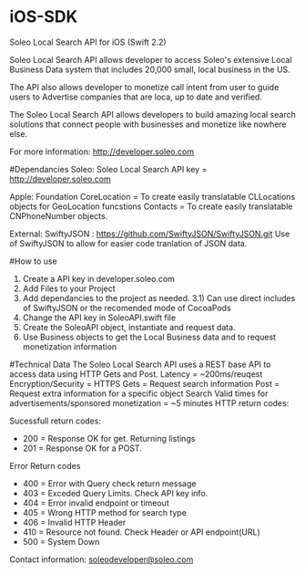 # iOS-SDK
Soleo Local Search API for iOS (Swift 2.2)

Soleo Local Search API allows developer to access Soleo's extensive Local Business Data system that includes 20,000 small, local business in the US.

The API also allows developer to monetize call intent from user to guide users to Advertise companies that are loca, up to date and verified.

The Soleo Local Search API allows developers to build amazing local search solutions that connect people with businesses and monetize like nowhere else.

For more information:
http://developer.soleo.com

#Dependancies
Soleo:
  Soleo Local Search API key = http://developer.soleo.com
  
Apple:
  Foundation
  CoreLocation = To create easily translatable CLLocations objects for GeoLocation funcstions
  Contacts = To create easily translatable CNPhoneNumber objects.
  
External:
SwiftyJSON : https://github.com/SwiftyJSON/SwiftyJSON.git
Use of SwiftyJSON to allow for easier code tranlation of JSON data.

#How to use

1) Create a API key in developer.soleo.com
2) Add Files to your Project
3) Add dependancies to the project as needed.
  3.1) Can use direct includes of SwiftyJSON or the recomended mode of CocoaPods
4) Change the API key in SoleoAPI.swift file
5) Create the SoleoAPI object, instantiate and request data.
6) Use Business objects to get the Local Business data and to request monetization information

#Technical Data
The Soleo Local Search API uses a REST base API to access data using HTTP Gets and Post.
Latency = ~200ms/reuqest
Encryption/Security = HTTPS
Gets = Request search information
Post = Request extra information for a specific object
Search Valid times for advertisements/sponsored monetization = ~5 minutes
HTTP return codes:

Sucessfull return codes:
  - 200 = Response OK for get. Returning listings
  - 201 = Response OK for a POST.

Error Return codes
  - 400 = Error with Query check return message
  - 403 = Exceded Query Limits. Check API key info.
  - 404 = Error invalid endpoint or timeout
  - 405 = Wrong HTTP method for search type
  - 406 = Invalid HTTP Header
  - 410 = Resource not found. Check Header or API endpoint(URL)
  - 500 = System Down

Contact information:
soleodeveloper@soleo.com
